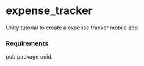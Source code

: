 # expense_tracker

Unity tutorial to create a expense tracker mobile app

### Requirements

pub package uuid.
